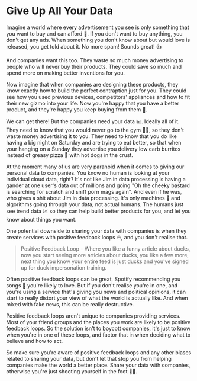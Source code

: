 # Give Up All Your Data

Imagine a world where every advertisement you see is only something that you want to buy and can afford 🤑. If you don't want to buy anything, you don't get any ads. When something you don't know about but would love is released, you get told about it. No more spam! Sounds great! 👍

And companies want this too. They waste so much money advertising to people who will never buy their products. They could save so much and spend more on making better inventions for you.

Now imagine that when companies are designing these products, they know exactly how to build the perfect contraption just for you. They could see how you used previous devices, competitors' appliances and how to fit their new gizmo into your life. Now you're happy that you have a better product, and they're happy you keep buying from them 🥳.

We can get there! But the companies need your data 📊. Ideally all of it. They need to know that you would never go to the gym 🏋️‍♀️, so they don't waste money advertising it to you. They need to know that you do like having a big night on Saturday and are trying to eat better, so that when your hanging on a Sunday they advertise you delivery low carb burritos instead of greasy pizza 🍕 with hot dogs in the crust.

At the moment many of us are very paranoid when it comes to giving our personal data to companies. You know no human is looking at your individual cloud data, right? It's not like Jim in data processing is having a gander at one user's data out of millions and going "Oh the cheeky bastard is searching for scratch and sniff porn mags again". And even if he was, who gives a shit about Jim in data processing. It's only machines 🤖 and algorithms going through your data, not actual humans. The humans just see trend data 📈 so they can help build better products for you, and let you know about things you want.

One potential downside to sharing your data with companies is when they create services with positive feedback loops ♾, and you don't realise that.

> Positive Feedback Loop - Where you like a funny article about ducks, now you start seeing more articles about ducks, you like a few more, next thing you know your entire feed is just ducks and you've signed up for duck impersonation training.

Often positive feedback loops can be great, Spotify recommending you songs 🎵 you're likely to love. But if you don't realise you're in one, and you're using a service that's giving you news and political opinions, it can start to really distort your view of what the world is actually like. And when mixed with fake news, this can be really destructive.

Positive feedback loops aren't unique to companies providing services. Most of your friend groups and the places you work are likely to be positive feedback loops. So the solution isn't to boycott companies, it's just to know when you're in one of these loops, and factor that in when deciding what to believe and how to act.

So make sure you're aware of positive feedback loops and any other biases related to sharing your data, but don't let that stop you from helping companies make the world a better place. Share your data with companies, otherwise you're just shooting yourself in the foot 🔫🦶.
